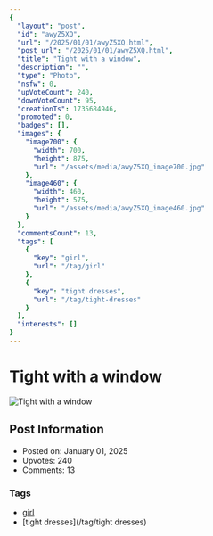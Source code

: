 ```yaml
---
{
  "layout": "post",
  "id": "awyZ5XQ",
  "url": "/2025/01/01/awyZ5XQ.html",
  "post_url": "/2025/01/01/awyZ5XQ.html",
  "title": "Tight with a window",
  "description": "",
  "type": "Photo",
  "nsfw": 0,
  "upVoteCount": 240,
  "downVoteCount": 95,
  "creationTs": 1735684946,
  "promoted": 0,
  "badges": [],
  "images": {
    "image700": {
      "width": 700,
      "height": 875,
      "url": "/assets/media/awyZ5XQ_image700.jpg"
    },
    "image460": {
      "width": 460,
      "height": 575,
      "url": "/assets/media/awyZ5XQ_image460.jpg"
    }
  },
  "commentsCount": 13,
  "tags": [
    {
      "key": "girl",
      "url": "/tag/girl"
    },
    {
      "key": "tight dresses",
      "url": "/tag/tight-dresses"
    }
  ],
  "interests": []
}
---
```


# Tight with a window

![Tight with a window](/assets/media/awyZ5XQ_image700.jpg)

## Post Information

- Posted on: January 01, 2025
- Upvotes: 240
- Comments: 13

### Tags

- [girl](/tag/girl)
- [tight dresses](/tag/tight dresses)

